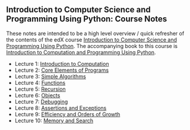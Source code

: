 ## Introduction to Computer Science and Programming Using Python: Course Notes

These notes are intended to be a high level overview / quick refresher of the contents of the edX course 
[Introduction to Computer Science and Programming Using Python](https://www.edx.org/course/introduction-computer-science-mitx-6-00-1x-6).
The accompanying book to this course is [Introduction to Computation and Programming Using Python](https://mitpress.mit.edu/index.php?q=books/introduction-computation-and-programming-using-python-0).

* Lecture  1: [Introduction to Computation](Lecture_Notes/Lecture_01.md)
* Lecture  2: [Core Elements of Programs](Lecture_Notes/Lecture_02.md)
* Lecture  3: [Simple Algorithms](Lecture_Notes/Lecture_03.md)
* Lecture  4: [Functions](Lecture_Notes/Lecture_04.md)
* Lecture  5: [Recursion](Lecture_Notes/Lecture_05.md)
* Lecture  6: [Objects](Lecture_Notes/Lecture_06.md)
* Lecture  7: [Debugging](Lecture_Notes/Lecture_07.md)
* Lecture  8: [Assertions and Exceptions](Lecture_Notes/Lecture_08.md)
* Lecture  9: [Efficiency and Orders of Growth](Lecture_Notes/Lecture_09.md)
* Lecture 10: [Memory and Search](Lecture_Notes/Lecture_10.md)
